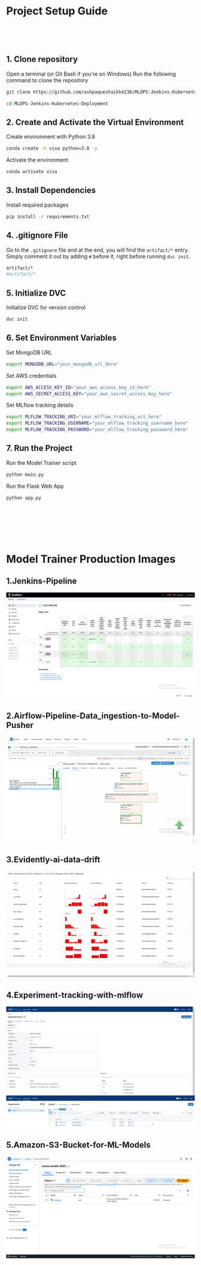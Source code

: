 # Project Setup Guide
<br>
<br>
<br>

## 1. Clone repository

Open a terminal (or Git Bash if you're on Windows)
Run the following command to clone the repository
```bash
git clone https://github.com/ashpaqueshaikh4236/MLOPS-Jenkins-Kubernetes-Deployment.git
```
```bash
cd MLOPS-Jenkins-Kubernetes-Deployment
```

## 2. Create and Activate the Virtual Environment

Create environment with Python 3.8
```bash
conda create -n visa python=3.8 -y
```

Activate the environment
```bash
conda activate visa
```


## 3. Install Dependencies

Install required packages
```bash
pip install -r requirements.txt
```

## 4. .gitignore File

Go to the `.gitignore` file and at the end, you will find the `artifact/*` entry. Simply comment it out by adding `#` before it, right before running `dvc init`.  

```bash
artifact/*
#artifact/*
```

## 5. Initialize DVC

Initialize DVC for version control
```bash
dvc init
```

## 6. Set Environment Variables

Set MongoDB URL
```bash
export MONGODB_URL="your_mongodb_url_here"
```
Set AWS credentials
```bash
export AWS_ACCESS_KEY_ID="your_aws_access_key_id_here"
export AWS_SECRET_ACCESS_KEY="your_aws_secret_access_key_here"
```

Set MLflow tracking details
```bash
export MLFLOW_TRACKING_URI="your_mlflow_tracking_uri_here"
export MLFLOW_TRACKING_USERNAME="your_mlflow_tracking_username_here"
export MLFLOW_TRACKING_PASSWORD="your_mlflow_tracking_password_here"
```

## 7. Run the Project

Run the Model Trainer script
```bash
python main.py
```

Run the Flask Web App 
```bash
python app.py
```
<br>
<br>
<br>
<br>
<br>

# Model Trainer Production Images
## 1.Jenkins-Pipeline
![Jenkins](Production_Images/Model_Trainer_Images/1.Jenkins-Pipeline.png)


## 2.Airflow-Pipeline-Data_ingestion-to-Model-Pusher
![Airflow](Production_Images/Model_Trainer_Images/2.Airflow-Pipeline-Data_ingestion-to-Model-Pusher.png)


## 3.Evidently-ai-data-drift
![Evidently-AI](Production_Images/Model_Trainer_Images/3.Evidently-ai-data-drift.png)


## 4.Experiment-tracking-with-mlflow
![MLFlOW](Production_Images/Model_Trainer_Images/4.Experiment-tracking-with-mlflow.png)


## 5.Amazon-S3-Bucket-for-ML-Models
![S3](Production_Images/Model_Trainer_Images/5.Amazon-S3-Bucket-for-ML-Models.png)